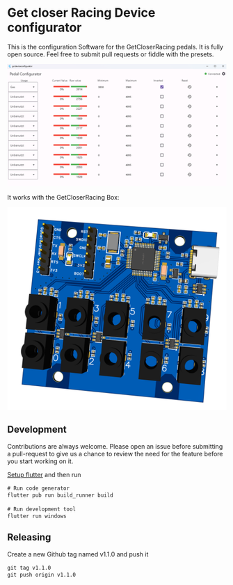 # Get closer Racing Device configurator

This is the configuration Software for the GetCloserRacing pedals. It is fully open source. Feel free to submit pull requests or fiddle with the presets.

![Demo](docs/Demo.png)

It works with the GetCloserRacing Box:

![Demo](docs/GameController.png)

## Development

Contributions are always welcome. Please open an issue before submitting a pull-request to give us a chance to review the need for the feature before you start working on it.

[Setup flutter](https://docs.flutter.dev/get-started/install/windows) and then run

```console
# Run code generator
flutter pub run build_runner build

# Run development tool
flutter run windows
```

## Releasing

Create a new Github tag named v1.1.0 and push it

```console
git tag v1.1.0
git push origin v1.1.0
```
